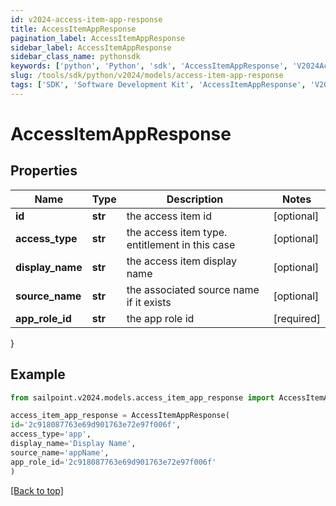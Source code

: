 ```yaml
---
id: v2024-access-item-app-response
title: AccessItemAppResponse
pagination_label: AccessItemAppResponse
sidebar_label: AccessItemAppResponse
sidebar_class_name: pythonsdk
keywords: ['python', 'Python', 'sdk', 'AccessItemAppResponse', 'V2024AccessItemAppResponse'] 
slug: /tools/sdk/python/v2024/models/access-item-app-response
tags: ['SDK', 'Software Development Kit', 'AccessItemAppResponse', 'V2024AccessItemAppResponse']
---
```


# AccessItemAppResponse


## Properties

Name | Type | Description | Notes
------------ | ------------- | ------------- | -------------
**id** | **str** | the access item id | [optional] 
**access_type** | **str** | the access item type. entitlement in this case | [optional] 
**display_name** | **str** | the access item display name | [optional] 
**source_name** | **str** | the associated source name if it exists | [optional] 
**app_role_id** | **str** | the app role id | [required]
}

## Example

```python
from sailpoint.v2024.models.access_item_app_response import AccessItemAppResponse

access_item_app_response = AccessItemAppResponse(
id='2c918087763e69d901763e72e97f006f',
access_type='app',
display_name='Display Name',
source_name='appName',
app_role_id='2c918087763e69d901763e72e97f006f'
)

```
[[Back to top]](#) 

